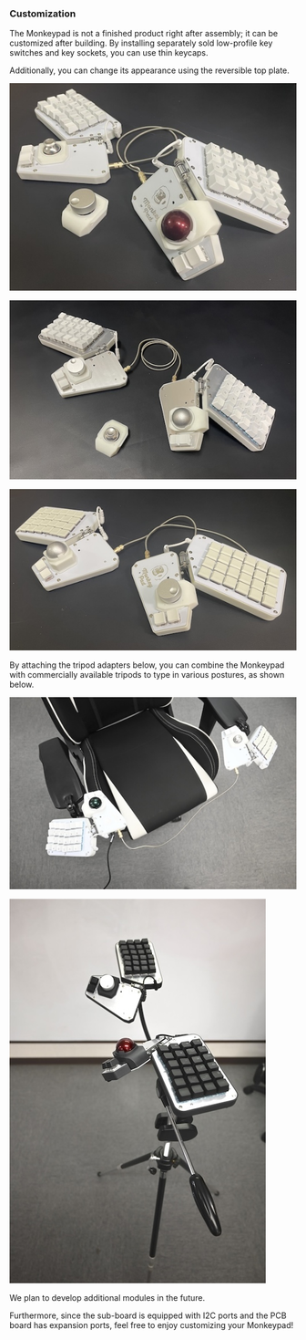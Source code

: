### Customization

The Monkeypad is not a finished product right after assembly; it can be customized after building. By installing separately sold low-profile key switches and key sockets, you can use thin keycaps.

Additionally, you can change its appearance using the reversible top plate.

![Standard Monkeypad](../images/A03/monkeypad_standard.jpg)

![Custom Monkeypad 02](../images/A03/monkeypad_custom_02.jpg)

![Custom Monkeypad 03](../images/A03/monkeypad_custom_03.jpg)

By attaching the tripod adapters below, you can combine the Monkeypad with commercially available tripods to type in various postures, as shown below.

![Tripod Adapter Attached](../images/A03/monkeypad_custom_04.jpg)

![Tripod Adapter Attached](../images/A03/monkeypad_custom_05.jpg)

We plan to develop additional modules in the future.

Furthermore, since the sub-board is equipped with I2C ports and the PCB board has expansion ports, feel free to enjoy customizing your Monkeypad!

